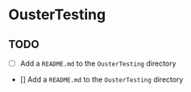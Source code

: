# OusterTesting
## TODO
- [ ] Add a `README.md` to the `OusterTesting` directory
- [] Add a `README.md` to the `OusterTesting` directory